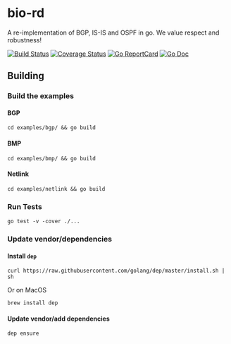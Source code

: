 # bio-rd

A re-implementation of BGP, IS-IS and OSPF in go. We value respect and robustness!

[![Build Status](https://travis-ci.org/bio-routing/bio-rd.svg?branch=master)](https://travis-ci.org/bio-routing/bio-rd)
[![Coverage Status](https://coveralls.io/repos/bio-routing/bio-rd/badge.svg?branch=master&service=github)](https://coveralls.io/github/bio-routing/bio-rd?branch=master)
[![Go ReportCard](http://goreportcard.com/badge/bio-routing/bio-rd)](http://goreportcard.com/report/bio-routing/bio-rd)
[![Go Doc](https://godoc.org/github.com/bio-routing/bio-rd?status.svg)](https://godoc.org/github.com/bio-routing/bio-rd)

## Building

### Build the examples

#### BGP

    cd examples/bgp/ && go build

#### BMP

    cd examples/bmp/ && go build

#### Netlink

    cd examples/netlink && go build

### Run Tests

    go test -v -cover ./...

### Update vendor/dependencies

#### Install `dep`

    curl https://raw.githubusercontent.com/golang/dep/master/install.sh | sh

Or on MacOS

    brew install dep

#### Update vendor/add dependencies

    dep ensure
